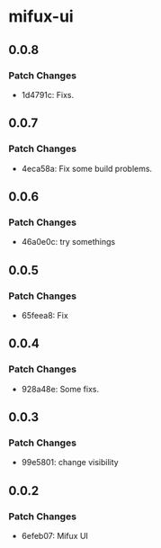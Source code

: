 # mifux-ui

## 0.0.8

### Patch Changes

- 1d4791c: Fixs.

## 0.0.7

### Patch Changes

- 4eca58a: Fix some build problems.

## 0.0.6

### Patch Changes

- 46a0e0c: try somethings

## 0.0.5

### Patch Changes

- 65feea8: Fix

## 0.0.4

### Patch Changes

- 928a48e: Some fixs.

## 0.0.3

### Patch Changes

- 99e5801: change visibility

## 0.0.2

### Patch Changes

- 6efeb07: Mifux UI
